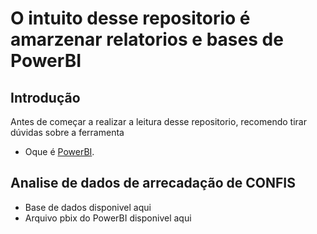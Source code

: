# O intuito desse repositorio é amarzenar relatorios e bases de PowerBI

<h2>Introdução</h2>
<p>Antes de começar a realizar a leitura desse repositorio, recomendo tirar dúvidas sobre a ferramenta</p>

- Oque é [PowerBI](https://learn.microsoft.com/pt-br/power-bi/fundamentals/power-bi-overview).

<h2>Analise de dados de arrecadação de CONFIS </h2>

- Base de dados disponivel aqui
- Arquivo pbix do PowerBI disponivel aqui

  
